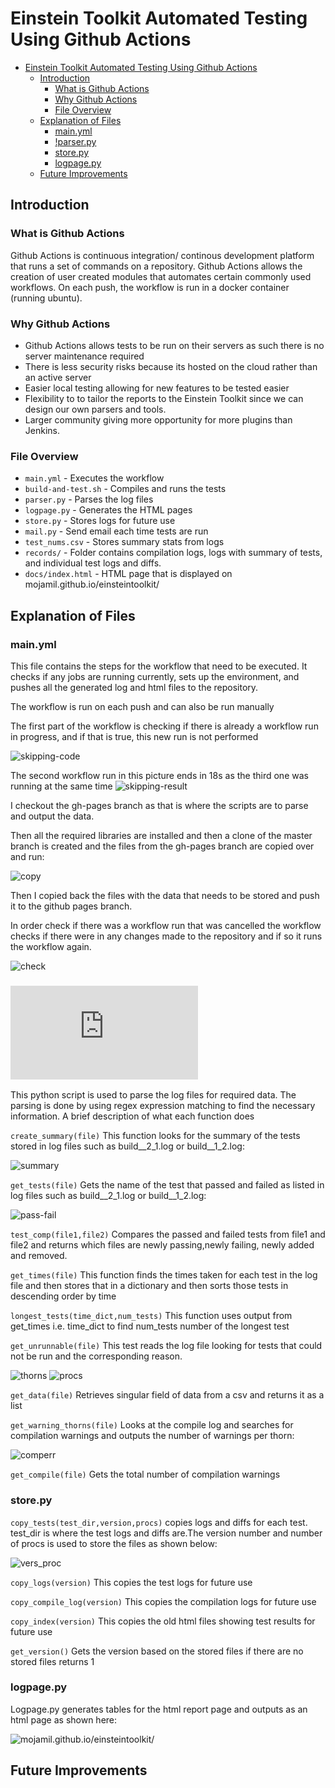 # Einstein Toolkit Automated Testing Using Github Actions

- [Einstein Toolkit Automated Testing Using Github Actions](#einstein-toolkit-automated-testing-using-github-actions)
  - [Introduction](#introduction)
    - [What is Github Actions](#what-is-github-actions)
    - [Why Github Actions](#why-github-actions)
    - [File Overview](#file-overview)
  - [Explanation of Files](#explanation-of-files)
    - [main.yml](#mainyml)
    - [!parser.py](#)
    - [store.py](#storepy)
    - [logpage.py](#logpagepy)
  - [Future Improvements](#future-improvements)
  
## Introduction

### What is Github Actions

Github Actions is continuous integration/ continous development platform that runs
a set of commands on a repository. Github Actions allows the creation of user 
created modules that automates certain commonly used workflows. On each push, the 
workflow is run in a docker container (running ubuntu).

### Why Github Actions

- Github Actions allows tests to be run on their servers as such there is no server maintenance required
- There is less security risks because its hosted on the cloud rather than an active server
- Easier local testing allowing for new features to be tested easier
- Flexibility to to tailor the reports to the Einstein Toolkit since we can design our own parsers and tools.
- Larger community giving more opportunity for more plugins than Jenkins.

### File Overview

- `main.yml` - Executes the workflow
- `build-and-test.sh` - Compiles and runs the tests
- `parser.py` - Parses the log files
- `logpage.py` - Generates the HTML pages
- `store.py` - Stores logs for future use
- `mail.py` - Send email each time tests are run
- `test_nums.csv` - Stores summary stats from logs
- `records/` - Folder contains compilation logs, logs with summary of tests, and individual test logs and diffs. 
- `docs/index.html` - HTML page that is displayed on mojamil.github.io/einsteintoolkit/

## Explanation of Files

### main.yml

This file contains the steps for the workflow that need to be executed.
It checks if any jobs are running currently, sets up the environment,
and pushes all the generated log and html files to the repository.

The workflow is run on each push and can also be run manually

The first part of the workflow is checking if there is already a
workflow run in progress, and if that is true, this new run is not
performed

![skipping-code](https://github.com/mojamil/einsteintoolkit/blob/gh-pages/images/skip.png)

The second workflow run in this picture ends in 18s as the
third one was running at the same time
![skipping-result](https://github.com/mojamil/einsteintoolkit/blob/gh-pages/images/skip2.png)

I checkout the gh-pages branch as that is where the scripts
are to parse and output the data.

Then all the required libraries are installed and then a clone 
of the master branch is created and the files from the gh-pages
branch are copied over and run:

![copy](https://github.com/mojamil/einsteintoolkit/blob/gh-pages/images/copy.png)

Then I copied back the files with the data that needs to be stored
and push it to the github pages branch.

In order check if there was a workflow run that was cancelled the workflow
checks if there were in any changes made to the repository and if so it runs
the workflow again.

![check](https://github.com/mojamil/einsteintoolkit/blob/gh-pages/images/check.png)

### ![parser.py](https://github.com/mojamil/einsteintoolkit/blob/gh-pages/parser.py)

This python script is used to parse the log files for required data.
The parsing is done by using regex expression matching to find the
necessary information. A brief description of what each function
does

`create_summary(file)` This function looks for the summary of the tests stored in log files such
as build__2_1.log or build__1_2.log:

![summary](https://github.com/mojamil/einsteintoolkit/blob/gh-pages/images/summary.png)

`get_tests(file)` Gets the name of the test that passed and failed as listed in log files such
as build__2_1.log or build__1_2.log:

![pass-fail](https://github.com/mojamil/einsteintoolkit/blob/gh-pages/images/pass-fail.png)

`test_comp(file1,file2)` Compares the passed and failed tests from file1 and file2 and returns
which files are newly passing,newly failing, newly added and removed.

`get_times(file)` This function finds the times taken for each test in the log
file and then stores that in a dictionary and then sorts those tests in descending order by time

`longest_tests(time_dict,num_tests)` This function uses output from get_times i.e. time_dict to find
num_tests number of the longest test

`get_unrunnable(file)` This test reads the log file looking for tests that could not be run
and the corresponding reason.

![thorns](https://github.com/mojamil/einsteintoolkit/blob/gh-pages/images/thorns.png) ![procs](https://github.com/mojamil/einsteintoolkit/blob/gh-pages/images/processors.png)

`get_data(file)` Retrieves singular field of data from a csv and returns it as a list

`get_warning_thorns(file)` Looks at the compile log and searches for compilation warnings
and outputs the number of warnings per thorn:

![comperr](https://github.com/mojamil/einsteintoolkit/blob/gh-pages/images/comperr.png)

`get_compile(file)` Gets the total number of compilation warnings

### store.py

`copy_tests(test_dir,version,procs)`  copies logs and diffs for each test. test_dir is where the test logs 
and diffs are.The version number and number of procs is used to store the files as shown below:

![vers_proc](https://github.com/mojamil/einsteintoolkit/blob/gh-pages/images/vers_proc.png)

`copy_logs(version)` This copies the test logs for future use

`copy_compile_log(version)` This copies the compilation logs for future use

`copy_index(version)`  This copies the old html files showing test results for future use

`get_version()` Gets the version based on the stored files if there are no stored files
returns 1

### logpage.py 

Logpage.py generates tables for the html report page and outputs as an html page as
shown here:

![mojamil.github.io/einsteintoolkit/](mojamil.github.io/einsteintoolkit/)

## Future Improvements
